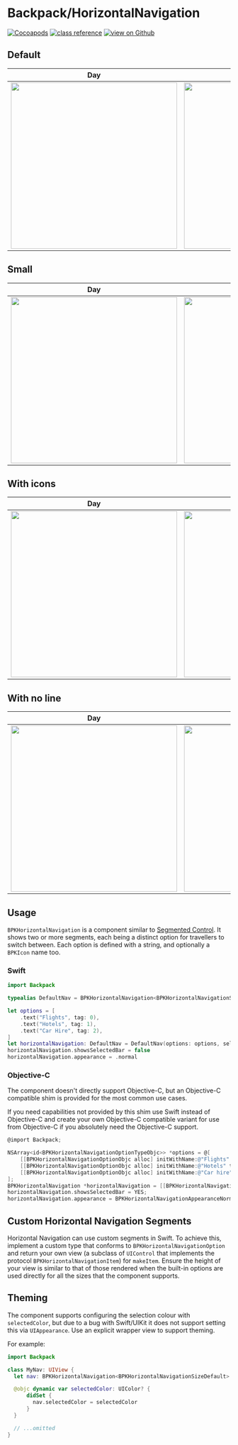 # Backpack/HorizontalNavigation

[![Cocoapods](https://img.shields.io/cocoapods/v/Backpack.svg?style=flat)](https://cocoapods.org/pods/Backpack)
[![class reference](https://img.shields.io/badge/Class%20reference-iOS-blue)](https://backpack.github.io/ios/versions/latest/uikit/Classes/BPKHorizontalNavigation.html)
[![view on Github](https://img.shields.io/badge/Source%20code-GitHub-lightgrey)](https://github.com/backpack/ios/tree/main/Backpack/HorizontalNavigation)

## Default

| Day | Night |
| --- | --- |
| <img src="https://raw.githubusercontent.com/backpack/ios/main/screenshots/iPhone-horizontal-navigation___default_lm.png" alt="" width="375" /> |<img src="https://raw.githubusercontent.com/backpack/ios/main/screenshots/iPhone-horizontal-navigation___default_dm.png" alt="" width="375" /> |

## Small

| Day | Night |
| --- | --- |
| <img src="https://raw.githubusercontent.com/backpack/ios/main/screenshots/iPhone-horizontal-navigation___small_lm.png" alt="" width="375" /> |<img src="https://raw.githubusercontent.com/backpack/ios/main/screenshots/iPhone-horizontal-navigation___small_dm.png" alt="" width="375" /> |

## With icons

| Day | Night |
| --- | --- |
| <img src="https://raw.githubusercontent.com/backpack/ios/main/screenshots/iPhone-horizontal-navigation___with-icons_lm.png" alt="" width="375" /> |<img src="https://raw.githubusercontent.com/backpack/ios/main/screenshots/iPhone-horizontal-navigation___with-icons_dm.png" alt="" width="375" /> |

## With no line

| Day | Night |
| --- | --- |
| <img src="https://raw.githubusercontent.com/backpack/ios/main/screenshots/iPhone-horizontal-navigation___without-underline_lm.png" alt="" width="375" /> |<img src="https://raw.githubusercontent.com/backpack/ios/main/screenshots/iPhone-horizontal-navigation___without-underline_dm.png" alt="" width="375" /> |

## Usage

`BPKHorizontalNavigation` is a component similar to [Segmented Control](https://developer.apple.com/design/human-interface-guidelines/ios/controls/segmented-controls/). It shows two or more segments, each being a distinct option for travellers to switch between. Each option is defined with a string, and optionally a `BPKIcon` name too.

### Swift

```swift
import Backpack

typealias DefaultNav = BPKHorizontalNavigation<BPKHorizontalNavigationSizeDefault>

let options = [
    .text("Flights", tag: 0),
    .text("Hotels", tag: 1),
    .text("Car Hire", tag: 2),
]
let horizontalNavigation: DefaultNav = DefaultNav(options: options, selectedItemIndex:0)
horizontalNavigation.showsSelectedBar = false
horizontalNavigation.appearance = .normal
```

### Objective-C

The component doesn't directly support Objective-C, but an Objective-C compatible shim is provided for the most common use cases.

If you need capabilities not provided by this shim use Swift instead of Objective-C and create your own Objective-C compatible variant
for use from Objective-C if you absolutely need the Objective-C support.

```objective-c
@import Backpack;

NSArray<id<BPKHorizontalNavigationOptionTypeObjc>> *options = @[
    [[BPKHorizontalNavigationOptionObjc alloc] initWithName:@"Flights" tag:0 iconName:nil],
    [[BPKHorizontalNavigationOptionObjc alloc] initWithName:@"Hotels" tag:1 iconName:nil],
    [[BPKHorizontalNavigationOptionObjc alloc] initWithName:@"Car hire" tag:2 iconName:nil]
];
BPKHorizontalNavigation *horizontalNavigation = [[BPKHorizontalNavigationObjc alloc] initWithOptions:options selectedItemIndex:0];
horizontalNavigation.showsSelectedBar = YES;
horizontalNavigation.appearance = BPKHorizontalNavigationAppearanceNormal;
```

## Custom Horizontal Navigation Segments

Horizontal Navigation can use custom segments in Swift. To achieve this, implement a custom type that conforms to `BPKHorizontalNavigationOption` and return your own view (a subclass of `UIControl` that implements the protocol `BPKHorizontalNavigationItem`) for `makeItem`. Ensure the height of your view is similar to that of those rendered when the built-in options are used directly for all the sizes that the component supports.

## Theming

The component supports configuring the selection colour with `selectedColor`, but due to a bug with Swift/UIKit it does not support setting this via `UIAppearance`. Use an explicit wrapper view to support theming.

For example: 

```swift
import Backpack 

class MyNav: UIView {
  let nav: BPKHorizontalNavigation<BPKHorizontalNavigationSizeDefault>

  @objc dynamic var selectedColor: UIColor? {
      didSet {
        nav.selectedColor = selectedColor
      }
  }

  // ...omitted
}
```


